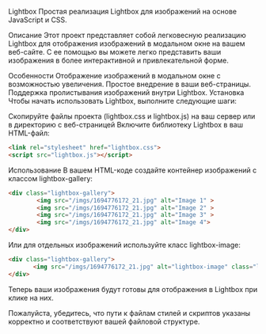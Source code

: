 Lightbox
Простая реализация Lightbox для изображений на основе JavaScript и CSS.

Описание
Этот проект представляет собой легковесную реализацию Lightbox для отображения изображений в модальном окне на вашем веб-сайте. С ее помощью вы можете легко представить ваши изображения в более интерактивной и привлекательной форме.

Особенности
Отображение изображений в модальном окне с возможностью увеличения.
Простое внедрение в ваши веб-страницы.
Поддержка пролистывания изображений внутри Lightbox.
Установка
Чтобы начать использовать Lightbox, выполните следующие шаги:

Скопируйте файлы проекта (lightbox.css и lightbox.js) на ваш сервер или в директорию с веб-страницей
Включите библиотеку Lightbox в ваш HTML-файл:
```html
<link rel="stylesheet" href="lightbox.css">
<script src="lightbox.js"></script>
```
Использование
В вашем HTML-коде создайте контейнер изображений с классом lightbox-gallery:
```html
<div class="lightbox-gallery">
        <img src="/imgs/1694776172_21.jpg" alt="Image 1" >
        <img src="/imgs/1694776172_21.jpg" alt="Image 2" >
        <img src="/imgs/1694776172_21.jpg" alt="Image 3" >
        <img src="/imgs/1694776172_21.jpg" alt="Image 4">
</div>
```
Или для отдельных изображений используйте класс lightbox-image:
```html
<div class="lightbox-gallery">
       <img src="/imgs/1694776172_21.jpg" alt="lightbox-image" class="lightbox-image">
</div>
```
Теперь ваши изображения будут готовы для отображения в Lightbox при клике на них.

Пожалуйста, убедитесь, что пути к файлам стилей и скриптов указаны корректно и соответствуют вашей файловой структуре.
